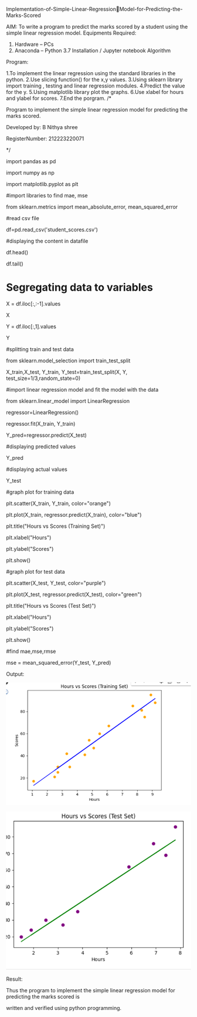 Implementation-of-Simple-Linear-RegressionModel-for-Predicting-the-Marks-Scored

AIM:
To write a program to predict the marks scored by a student using the simple linear regression model.
Equipments Required:
1. Hardware – PCs
2. Anaconda – Python 3.7 Installation / Jupyter notebook
Algorithm

Program:

1.To implement the linear regression using the standard libraries in the python.
2.Use slicing function() for the x,y values.
3.Using sklearn library import training , testing and linear regression modules.
4.Predict the value for the y.
5.Using matplotlib library plot the graphs.
6.Use xlabel for hours and ylabel for scores.
7.End the porgram.
/*

Program to implement the simple linear regression model for predicting the marks scored.

Developed by: B Nithya shree

RegisterNumber: 212223220071

*/

import pandas as pd

import numpy as np

import matplotlib.pyplot as plt

#import libraries to find mae, mse

from sklearn.metrics import mean_absolute_error, mean_squared_error

#read csv file

df=pd.read_csv('student_scores.csv')

#displaying the content in datafile

df.head()

df.tail()

# Segregating data to variables


X = df.iloc[:,:-1].values

X

Y = df.iloc[:,1].values

Y

#splitting train and test data

from sklearn.model_selection import train_test_split

X_train,X_test, Y_train, Y_test=train_test_split(X, Y, test_size=1/3,random_state=0)

#import linear regression model and fit the model with the data

from sklearn.linear_model import LinearRegression

regressor=LinearRegression()

regressor.fit(X_train, Y_train)

Y_pred=regressor.predict(X_test)

#displaying predicted values

Y_pred

#displaying actual values

Y_test

#graph plot for training data

plt.scatter(X_train, Y_train, color="orange")

plt.plot(X_train, regressor.predict(X_train), color="blue")

plt.title("Hours vs Scores (Training Set)")

plt.xlabel("Hours")

plt.ylabel("Scores")

plt.show()

#graph plot for test data

plt.scatter(X_test, Y_test, color="purple")

plt.plot(X_test, regressor.predict(X_test), color="green")

plt.title("Hours vs Scores (Test Set)")

plt.xlabel("Hours")

plt.ylabel("Scores")

plt.show()

#find mae,mse,rmse

mse = mean_squared_error(Y_test, Y_pred)

Output:

 ![alt text](<Screenshot 2024-03-06 114112.png>)

 ![alt text](<Screenshot 2024-03-06 114121.png>)

Result:

Thus the program to implement the simple linear regression model for predicting the marks scored is

written and verified using python programming.

